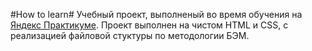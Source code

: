 #How to learn#
Учебный проект, выполненый во время обучения на [Яндекс Практикуме](https://practicum.yandex.ru/).
Проект выполнен на чистом HTML и CSS, с реализацией файловой стуктуры по методологии БЭМ.
